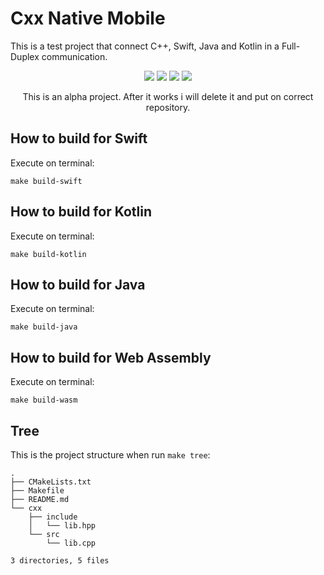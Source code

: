 # Cxx Native Mobile

This is a test project that connect C++, Swift, Java and Kotlin in a Full-Duplex communication.

<p align="center">
    <a href="https://github.com/paulocoutinhox/cpp-native-mobile/actions/workflows/swift.yml"><img src="https://github.com/paulocoutinhox/cpp-native-mobile/actions/workflows/swift.yml/badge.svg"></a>
    <a href="https://github.com/paulocoutinhox/cpp-native-mobile/actions/workflows/kotlin.yml"><img src="https://github.com/paulocoutinhox/cpp-native-mobile/actions/workflows/kotlin.yml/badge.svg"></a>
    <a href="https://github.com/paulocoutinhox/cpp-native-mobile/actions/workflows/java.yml"><img src="https://github.com/paulocoutinhox/cpp-native-mobile/actions/workflows/java.yml/badge.svg"></a>
    <a href="https://github.com/paulocoutinhox/cpp-native-mobile/actions/workflows/wasm.yml"><img src="https://github.com/paulocoutinhox/cpp-native-mobile/actions/workflows/wasm.yml/badge.svg"></a>
</p>

<p align="center">This is an alpha project. After it works i will delete it and put on correct repository.</p>

## How to build for Swift

Execute on terminal:

`make build-swift`

## How to build for Kotlin

Execute on terminal:

`make build-kotlin`

## How to build for Java

Execute on terminal:

`make build-java`

## How to build for Web Assembly

Execute on terminal:

`make build-wasm`

## Tree

This is the project structure when run `make tree`:

```
.
├── CMakeLists.txt
├── Makefile
├── README.md
└── cxx
    ├── include
    │   └── lib.hpp
    └── src
        └── lib.cpp

3 directories, 5 files
```
